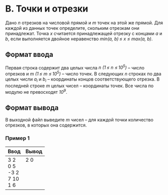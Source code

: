 # B. Точки и отрезки

Дано *n* отрезков на числовой прямой и *m* точек на этой же прямой. Для каждой из данных точек определите, скольким отрезкам они принадлежат. Точка *x* считается принадлежащей отрезку с концами *a* и *b*, если выполняется двойное неравенство *min(a, b) ≤ x ≤ max(a, b)*.

## Формат ввода
Первая строка содержит два целых числа *n (1 ≤ n ≤ 10<sup>5</sup>)* – число отрезков и *m (1 ≤ m ≤ 10<sup>5</sup>)* – число точек. В следующих *n* строках по два целых числи *a<sub>i</sub>* и *b<sub>i</sub>* – координаты концов соответствующего отрезка. В последней строке *m* целых чисел – координаты точек. Все числа по модулю не превосходят *10<sup>9</sup>*.

## Формат вывода
В выходной файл выведите *m* чисел – для каждой точки количество отрезков, в которых она содержится.

### Пример 1
Ввод | Вывод
---| ---
3 2 <br> 0 5 <br> -3 2 <br> 7 10 <br> 1 6 | 2 0 <br><br><br><br><br>
